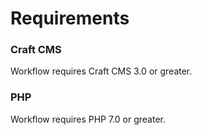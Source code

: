 # Requirements

### Craft CMS
Workflow requires Craft CMS 3.0 or greater.

### PHP
Workflow requires PHP 7.0 or greater.
